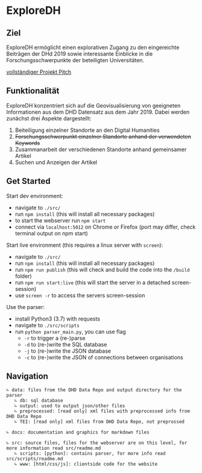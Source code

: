 # ExploreDH

## Ziel

ExploreDH ermöglicht einen explorativen Zugang zu den eingereichte Beiträgen der DHd 2019 sowie interessante Einblicke in die Forschungsschwerpunkte der beteiligten Universitäten.

[vollständiger Projekt Pitch](https://docs.google.com/document/d/1C9cPurW8cZGsN6hhObTlgjH8w_00AFenBmFrk83p4k0/edit#)


## Funktionalität

ExploreDH konzentriert sich auf die Geovisualisierung von geeigneten Informationen aus dem DHD Datensatz aus dem Jahr 2019. Dabei werden zunächst drei Aspekte dargestellt:
1. Beiteiligung einzelner Standorte an den Digital Humanities
2. ~~Forschungsschwerpunkt einzelner Standorte anhand der verwendeten Keywords~~
3. Zusammanarbeit der verschiedenen Standorte anhand gemeinsamer Artikel
4. Suchen und Anzeigen der Artikel

## Get Started

Start dev environment:
- navigate to `./src/`
- run `npm install` (this will install all necessary packages)
- to start the webserver run `npm start`
- connect via `localhost:5012` on Chrome or Firefox (port may differ, check terminal output on npm start)

Start live environment (this requires a linux server with `screen`):
- navigate to `./src/`
- run `npm install` (this will install all necessary packages)
- run `npm run publish` (this will check and build the code into the `/build` folder)
- run `npm run start:live` (this will start the server in a detached screen-session)
- use `screen -r` to access the servers screen-session

Use the parser:
- install Python3 (3.7) with requests
- navigate to `./src/scripts`
- run `python parser_main.py`, you can use flag
  - `-r` to trigger a (re-)parse
  - `-d` to (re-)write the SQL database
  - `-j` to (re-)write the JSON database
  - `-c` to (re-)write the JSON of connections between organisations

## Navigation

```
∟ data: files from the DHD Data Repo and output directory for the parser
   ∟ db: sql database
   ∟ output: used to output json/other files
   ∟ preprocessed: [read only] xml files with preprocessed info from DHD Data Repo
   ∟ TEI: [read only] xml files from DHD Data Repo, not preprossed

∟ docs: documentation and graphics for markdown files

∟ src: source files, files for the webserver are on this level, for more information read src/readme.md
   ∟ scripts: [python]: contains parser, for more info read src/scripts/readme.md
   ∟ www: [html/css/js]: clientside code for the website
```